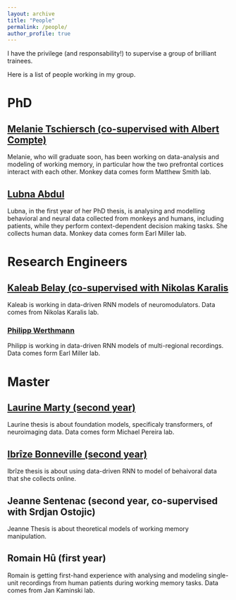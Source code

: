 ```yaml
---
layout: archive
title: "People"
permalink: /people/
author_profile: true
---
```



I have the privilege (and responsability!) to supervise a group of brilliant trainees.

Here is a list of people working in my group.

PhD
=====
## [Melanie Tschiersch (co-supervised with Albert Compte)](https://braincircuitsbehavior.org/people-posts/melanie-tschiersch-hj27a)

Melanie, who will graduate soon, has been working on data-analysis and modeling of working memory, in particular how the two prefrontal cortices interact with each other. Monkey data comes form Matthew Smith lab.

## [Lubna Abdul](https://projects.learningplanetinstitute.org/projects/a-cross-species-approach-to-investigate-altern/summary)

Lubna, in the first year of her PhD thesis, is analysing and modelling behavioral and neural data collected from monkeys and humans, including patients, while they perform context-dependent decision making tasks. She collects human data. Monkey data comes form Earl Miller lab.

Research Engineers
=====
## [Kaleab Belay (co-supervised with Nikolas Karalis](https://scholar.google.com/citations?user=p5XB7SYAAAAJ&hl=en)

Kaleab is working in data-driven RNN models of neuromodulators. Data comes from Nikolas Karalis lab.

### [Philipp Werthmann](https://www.researchgate.net/profile/Philipp-Werthmann)

Philipp is working in data-driven RNN models of multi-regional recordings. Data comes form Earl Miller lab.

Master
=====
## [Laurine Marty (second year)](https://fr.linkedin.com/in/laurine-marty)

Laurine thesis is about foundation models, specificaly transformers, of neuroimaging data. Data comes form Michael Pereira lab.

## [Ibrîze Bonneville (second year)](https://fr.linkedin.com/in/ibr%C3%AEze-bonneville-993a37217)

Ibrîze thesis is about using data-driven RNN to model of behaivoral data that she collects online.

## Jeanne Sentenac (second year, co-supervised with Srdjan Ostojic)

Jeanne Thesis is about theoretical models of working memory manipulation.

## Romain Hû (first year)

Romain is getting first-hand experience with analysing and modeling single-unit recordings from human patients during working memory tasks. Data comes from Jan Kaminski lab.

